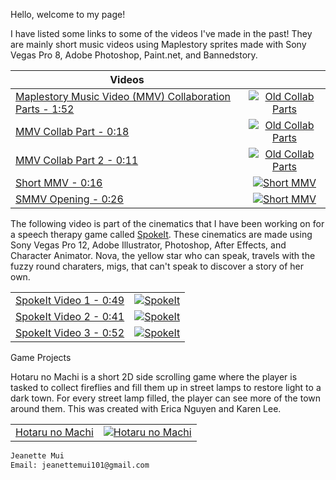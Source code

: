 Hello, welcome to my page! 

I have listed some links to some of the videos I've made in the past! They are mainly short music videos using Maplestory sprites made with Sony Vegas Pro 8, Adobe Photoshop, Paint.net, and Bannedstory. 

| Videos        |               | 
| ------------- |:-------------:| 
| [Maplestory Music Video (MMV) Collaboration Parts - 1:52](https://www.youtube.com/watch?v=utauiyaJT7Q-Y) | [![Old Collab Parts](https://i.ytimg.com/vi/utauiyaJT7Q/hqdefault.jpg?sqp=-oaymwEjCPYBEIoBSFryq4qpAxUIARUAAAAAGAElAADIQj0AgKJDeAE=&rs=AOn4CLDzTN1IQ-WTkSK5Xc2ZVA5hC0MmJA)](https://www.youtube.com/watch?v=utauiyaJT7Q-Y "Old Collab Parts") | 
| [MMV Collab Part - 0:18](https://www.youtube.com/watch?v=9jK3xwRU1V4) | [![Old Collab Parts](https://i.ytimg.com/vi/9jK3xwRU1V4/hqdefault.jpg?sqp=-oaymwEjCPYBEIoBSFryq4qpAxUIARUAAAAAGAElAADIQj0AgKJDeAE=&rs=AOn4CLC2zfg26utJurwCyh2giQb6XM164A)](https://www.youtube.com/watch?v=9jK3xwRU1V4-Y "Old Collab Parts") |  
| [MMV Collab Part 2 - 0:11](https://www.youtube.com/watch?v=JyS-6ys0bns) | [![Old Collab Parts](https://i.ytimg.com/vi/JyS-6ys0bns/hqdefault.jpg?sqp=-oaymwEjCPYBEIoBSFryq4qpAxUIARUAAAAAGAElAADIQj0AgKJDeAE=&rs=AOn4CLAIEIMld9gtYYIk-7NJO1AAwluzgw)](https://www.youtube.com/watch?v=JyS-6ys0bns-Y "Old Collab Parts") |  
| [Short MMV - 0:16](https://www.youtube.com/watch?v=wAsDZw2wvDo) | [![Short MMV](https://i.ytimg.com/vi/wAsDZw2wvDo/hqdefault.jpg?sqp=-oaymwEjCPYBEIoBSFryq4qpAxUIARUAAAAAGAElAADIQj0AgKJDeAE=&rs=AOn4CLDa3FKaAjg4GY7fbEtBdypnziTkRg)](https://www.youtube.com/watch?v=wAsDZw2wvDo-Y "Short MMV") |  
| [SMMV Opening - 0:26](https://www.youtube.com/watch?v=LyN6e92jqSQ) | [![Short MMV](https://i.ytimg.com/vi/LyN6e92jqSQ/hqdefault.jpg?sqp=-oaymwEjCPYBEIoBSFryq4qpAxUIARUAAAAAGAElAADIQj0AgKJDeAE=&rs=AOn4CLAGjZ_DzymK-2ZYFNPU7ZkrCY4y9Q)](https://www.youtube.com/watch?v=LyN6e92jqSQ-Y "Short MMV") |  


The following video is part of the cinematics that I have been working on for a speech therapy game called [SpokeIt](https://spokeitthegame.com/). These cinematics are made using Sony Vegas Pro 12, Adobe Illustrator, Photoshop, After Effects, and Character Animator.
Nova, the yellow star who can speak, travels with the fuzzy round charaters, migs, that can't speak to discover a story of her own. 

|               |               | 
| ------------- |:-------------:| 
| [SpokeIt Video 1 - 0:49](https://www.youtube.com/watch?v=qf6Pb_HOvGA&feature=youtu.be) | [![SpokeIt](https://i.ytimg.com/vi/qf6Pb_HOvGA/hqdefault.jpg?sqp=-oaymwEjCPYBEIoBSFryq4qpAxUIARUAAAAAGAElAADIQj0AgKJDeAE=&rs=AOn4CLBcli82RQpz8H8U0G18WZ6ZK1rS7Q)](https://www.youtube.com/watch?v=qf6Pb_HOvGA&feature=youtu.be-Y "SpokeIt") |  
| [SpokeIt Video 2 - 0:41](https://www.youtube.com/watch?v=PRSEne-KjnQ&feature=youtu.be) | [![SpokeIt](https://i.ytimg.com/vi/PRSEne-KjnQ/hqdefault.jpg?sqp=-oaymwEjCPYBEIoBSFryq4qpAxUIARUAAAAAGAElAADIQj0AgKJDeAE=&rs=AOn4CLD6n41wJBwYEgAW7qrCMJK18iUn-g)](https://www.youtube.com/watch?v=qf6Pb_HOvGA&feature=youtu.be-Y "SpokeIt") |  
| [SpokeIt Video 3 - 0:52](https://www.youtube.com/watch?v=7Rybkf7eSqo&feature=youtu.be) | [![SpokeIt](https://i.ytimg.com/vi/7Rybkf7eSqo/hqdefault.jpg?sqp=-oaymwEjCPYBEIoBSFryq4qpAxUIARUAAAAAGAElAADIQj0AgKJDeAE=&rs=AOn4CLCF43vLGh14hJ_it95jz88mhO9Tsg)](https://www.youtube.com/watch?v=qf6Pb_HOvGA&feature=youtu.be-Y "SpokeIt") |  

Game Projects

Hotaru no Machi is a short 2D side scrolling game where the player is tasked to collect fireflies and fill them up in street lamps to restore light to a dark town. For every street lamp filled, the player can see more of the town around them. This was created with Erica Nguyen and Karen Lee.

|               |               | 
| ------------- |:-------------:| 
| [Hotaru no Machi](https://cowsgooom.itch.io/hotaru-no-machi) | [![Hotaru no Machi](https://lh3.googleusercontent.com/SZLdMCc7A6qeZ8gqqoih2BsaNmj-Db6S9O7qzSqsf6mEx9PQg2fwmT3vM50oJffks9zbu0qmATHUSVKEujcbNeqtgOBjmP6hARNLjws2KoiJKtXkhWQqY-bL-Pen6RrSsPM3CzrATJ404ABA9IjxCUY4KiAcbI3SVhKJeaPfDZ_eUdlwvM2klCxiDlkIhXEKtsSrcgObSCBU-fhEosiXfmPdc9wvSE4QauD-hN1zZ--vZoAgeOEO5peex1xKtuSWD_DNYHddt4_HZPod9V-_aV8sVHHO0Lcp2nuTtTJsvsFvANtYSDbBWF_GHr4gvNTVvbiamDs_YjJE7ezFDha6hiylHFseyV_W0n-erkUTgn-gPYssnowXhMCzgUpvuwtsN1IGyXg0xG2NG9xPhKeOLlrGUYIgasHpUtzGjWqJemUb34gOt4n1iy6lKjUjLxLrCo_CDid8EBUTrKwgmJmyf1oH4gIFhm1pa_PQjyqF608VHBS8M1lz_vSuPGSOYAqT0FtpRPjaVp2B0kqvk3l4IAfi1iFMNguRdcj33qP9e_zSxou7QIjDz0BjMLfBIcsaswirDipp9mVO6lJ6FgcLCPswtP_Mdma4a2Rx4tSCFvYMuNTLbexvuPGDUYIk9crFuWAdJyTchfZrxgOEv-A6BEWfbsQqAIU=w1170-h559-no)](https://cowsgooom.itch.io/hotaru-no-machi "Hotaru no Machi") |  


```markdown
Jeanette Mui
Email: jeanettemui101@gmail.com
```
